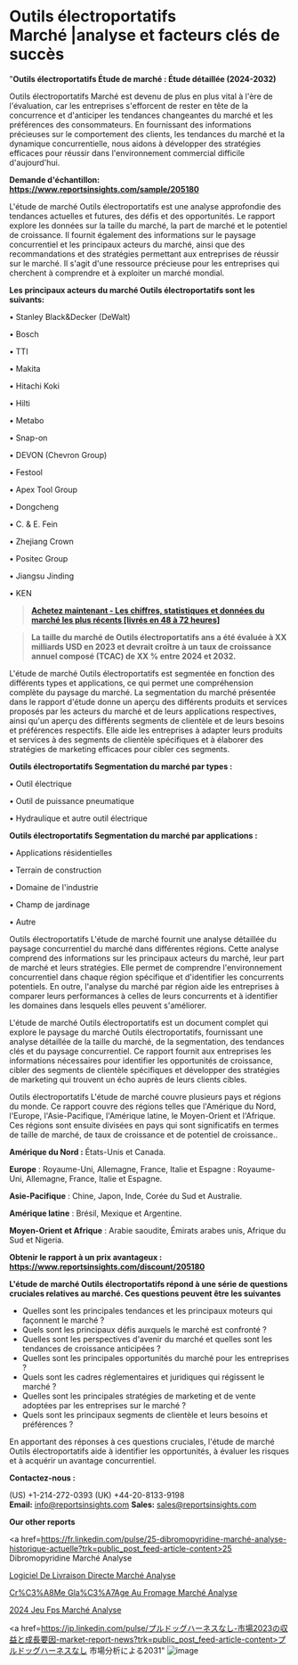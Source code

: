 # Outils électroportatifs Marché |analyse et facteurs clés de succès

"<strong>Outils électroportatifs Étude de marché : Étude détaillée (2024-2032)</strong>

Outils électroportatifs Marché est devenu de plus en plus vital à l'ère de l'évaluation, car les entreprises s'efforcent de rester en tête de la concurrence et d'anticiper les tendances changeantes du marché et les préférences des consommateurs. En fournissant des informations précieuses sur le comportement des clients, les tendances du marché et la dynamique concurrentielle, nous aidons à développer des stratégies efficaces pour réussir dans l'environnement commercial difficile d'aujourd'hui.

<strong>Demande d'échantillon: <a href=https://www.reportsinsights.com/sample/205180>https://www.reportsinsights.com/sample/205180</a></strong>

L'étude de marché Outils électroportatifs est une analyse approfondie des tendances actuelles et futures, des défis et des opportunités. Le rapport explore les données sur la taille du marché, la part de marché et le potentiel de croissance. Il fournit également des informations sur le paysage concurrentiel et les principaux acteurs du marché, ainsi que des recommandations et des stratégies permettant aux entreprises de réussir sur le marché. Il s'agit d'une ressource précieuse pour les entreprises qui cherchent à comprendre et à exploiter un marché mondial.

<strong>Les principaux acteurs du marché Outils électroportatifs sont les suivants:</strong>

• Stanley Black&Decker (DeWalt)

• Bosch

• TTI

• Makita

• Hitachi Koki

• Hilti

• Metabo

• Snap-on

• DEVON (Chevron Group)

• Festool

• Apex Tool Group

• Dongcheng

• C. & E. Fein

• Zhejiang Crown

• Positec Group

• Jiangsu Jinding

• KEN
<blockquote><a href=https://www.reportsinsights.com/buynow/205180><span style=text-decoration: underline;><strong>Achetez maintenant - Les chiffres, statistiques et données du marché les plus récents [livrés en 48 à 72 heures]</strong></span></a></blockquote>
<blockquote><span style=text-decoration: underline;><strong>La taille du marché de Outils électroportatifs ans a été évaluée à XX milliards USD en 2023 et devrait croître à un taux de croissance annuel composé (TCAC) de XX % entre 2024 et 2032.</strong></span></blockquote>
L'étude de marché Outils électroportatifs est segmentée en fonction des différents types et applications, ce qui permet une compréhension complète du paysage du marché. La segmentation du marché présentée dans le rapport d'étude donne un aperçu des différents produits et services proposés par les acteurs du marché et de leurs applications respectives, ainsi qu'un aperçu des différents segments de clientèle et de leurs besoins et préférences respectifs. Elle aide les entreprises à adapter leurs produits et services à des segments de clientèle spécifiques et à élaborer des stratégies de marketing efficaces pour cibler ces segments.

<strong>Outils électroportatifs Segmentation du marché par types :</strong>

• Outil électrique

• Outil de puissance pneumatique

• Hydraulique et autre outil électrique

<strong>Outils électroportatifs Segmentation du marché par applications :</strong>

• Applications résidentielles

• Terrain de construction

• Domaine de l'industrie

• Champ de jardinage

• Autre

Outils électroportatifs L'étude de marché fournit une analyse détaillée du paysage concurrentiel du marché dans différentes régions. Cette analyse comprend des informations sur les principaux acteurs du marché, leur part de marché et leurs stratégies. Elle permet de comprendre l'environnement concurrentiel dans chaque région spécifique et d'identifier les concurrents potentiels. En outre, l'analyse du marché par région aide les entreprises à comparer leurs performances à celles de leurs concurrents et à identifier les domaines dans lesquels elles peuvent s'améliorer.

L'étude de marché Outils électroportatifs est un document complet qui explore le paysage du marché Outils électroportatifs, fournissant une analyse détaillée de la taille du marché, de la segmentation, des tendances clés et du paysage concurrentiel. Ce rapport fournit aux entreprises les informations nécessaires pour identifier les opportunités de croissance, cibler des segments de clientèle spécifiques et développer des stratégies de marketing qui trouvent un écho auprès de leurs clients cibles.

Outils électroportatifs L'étude de marché couvre plusieurs pays et régions du monde. Ce rapport couvre des régions telles que l'Amérique du Nord, l'Europe, l'Asie-Pacifique, l'Amérique latine, le Moyen-Orient et l'Afrique. Ces régions sont ensuite divisées en pays qui sont significatifs en termes de taille de marché, de taux de croissance et de potentiel de croissance..

<strong>Amérique du Nord :</strong> États-Unis et Canada.

<strong>Europe</strong> : Royaume-Uni, Allemagne, France, Italie et Espagne : Royaume-Uni, Allemagne, France, Italie et Espagne.

<strong>Asie-Pacifique</strong> : Chine, Japon, Inde, Corée du Sud et Australie.

<strong>Amérique latine</strong> : Brésil, Mexique et Argentine.

<strong>Moyen-Orient et Afrique</strong> : Arabie saoudite, Émirats arabes unis, Afrique du Sud et Nigeria.

<strong>Obtenir le rapport à un prix avantageux : <a href=https://www.reportsinsights.com/discount/205180>https://www.reportsinsights.com/discount/205180</a></strong>

<strong>L'étude de marché Outils électroportatifs répond à une série de questions cruciales relatives au marché. Ces questions peuvent être les suivantes</strong>
<ul>
  <li>Quelles sont les principales tendances et les principaux moteurs qui façonnent le marché ?</li>
  <li>Quels sont les principaux défis auxquels le marché est confronté ?</li>
  <li>Quelles sont les perspectives d'avenir du marché et quelles sont les tendances de croissance anticipées ?</li>
  <li>Quelles sont les principales opportunités du marché pour les entreprises ?</li>
  <li>Quels sont les cadres réglementaires et juridiques qui régissent le marché ?</li>
  <li>Quelles sont les principales stratégies de marketing et de vente adoptées par les entreprises sur le marché ?</li>
  <li>Quels sont les principaux segments de clientèle et leurs besoins et préférences ?</li>
</ul>
En apportant des réponses à ces questions cruciales, l'étude de marché Outils électroportatifs aide à identifier les opportunités, à évaluer les risques et à acquérir un avantage concurrentiel.

<strong>Contactez-nous :</strong>

(US) +1-214-272-0393
(UK) +44-20-8133-9198
<strong>Email:</strong> <a>info@reportsinsights.com</a>
<strong>Sales:</strong> <a>sales@reportsinsights.com</a>

<strong>Our other reports</strong>

<a href=https://fr.linkedin.com/pulse/25-dibromopyridine-marché-analyse-historique-actuelle?trk=public_post_feed-article-content>25 Dibromopyridine Marché Analyse</a>

<a href=https://www.linkedin.com/pulse/logiciel-de-livraison-directe-march%C3%A9informations-nrsdf/>Logiciel De Livraison Directe Marché Analyse</a>

<a href=https://www.linkedin.com/pulse/cr%C3%A8me-gla%C3%A7age-au-fromage-march%C3%A9-informations-ld6sf/>Cr%C3%A8Me Gla%C3%A7Age Au Fromage Marché Analyse</a>

<a href=https://www.linkedin.com/pulse/2024-jeu-fps-march%C3%A9-analyse-historique-actuelle-acvvc/>2024 Jeu Fps Marché Analyse</a>

<a href=https://jp.linkedin.com/pulse/プルドッグハーネスなし-市場2023の収益と成長要因-market-report-news?trk=public_post_feed-article-content>プルドッグハーネスなし 市場分析による2031</a>"
![image](https://github.com/daminid12/RImarketTech/assets/158430485/a3fb23ac-ef11-43ef-ada3-0f4ada368ab0)
